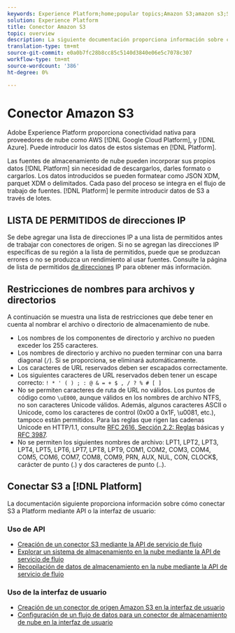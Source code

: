 ```yaml
---
keywords: Experience Platform;home;popular topics;Amazon S3;amazon s3;S3;s3
solution: Experience Platform
title: Conector Amazon S3
topic: overview
description: La siguiente documentación proporciona información sobre cómo conectar S3 a Platform mediante API o la interfaz de usuario.
translation-type: tm+mt
source-git-commit: e0a0b7fc28b8cc85c5140d3840e06e5c7078c307
workflow-type: tm+mt
source-wordcount: '386'
ht-degree: 0%

---
```



# Conector Amazon S3

Adobe Experience Platform proporciona conectividad nativa para proveedores de nube como AWS [!DNL Google Cloud Platform], y [!DNL Azure]. Puede introducir los datos de estos sistemas en [!DNL Platform].

Las fuentes de almacenamiento de nube pueden incorporar sus propios datos [!DNL Platform] sin necesidad de descargarlos, darles formato o cargarlos. Los datos introducidos se pueden formatear como JSON XDM, parquet XDM o delimitados. Cada paso del proceso se integra en el flujo de trabajo de fuentes. [!DNL Platform] le permite introducir datos de S3 a través de lotes.

## LISTA DE PERMITIDOS de direcciones IP

Se debe agregar una lista de direcciones IP a una lista de permitidos antes de trabajar con conectores de origen. Si no se agregan las direcciones IP específicas de su región a la lista de permitidos, puede que se produzcan errores o no se produzca un rendimiento al usar fuentes. Consulte la página de lista de permitidos [de direcciones](../../ip-address-allow-list.md) IP para obtener más información.

## Restricciones de nombres para archivos y directorios

A continuación se muestra una lista de restricciones que debe tener en cuenta al nombrar el archivo o directorio de almacenamiento de nube.

- Los nombres de los componentes de directorio y archivo no pueden exceder los 255 caracteres.
- Los nombres de directorio y archivo no pueden terminar con una barra diagonal (`/`). Si se proporciona, se eliminará automáticamente.
- Los caracteres de URL reservados deben ser escapados correctamente.
- Los siguientes caracteres de URL reservados deben tener un escape correcto: `! * ' ( ) ; : @ & = + $ , / ? % # [ ]`
- No se permiten caracteres de ruta de URL no válidos. Los puntos de código como `\uE000`, aunque válidos en los nombres de archivo NTFS, no son caracteres Unicode válidos. Además, algunos caracteres ASCII o Unicode, como los caracteres de control (0x00 a 0x1F, \u0081, etc.), tampoco están permitidos. Para las reglas que rigen las cadenas Unicode en HTTP/1.1, consulte [RFC 2616, Sección 2.2: Reglas](https://www.ietf.org/rfc/rfc2616.txt) básicas y [RFC 3987](https://www.ietf.org/rfc/rfc3987.txt).
- No se permiten los siguientes nombres de archivo: LPT1, LPT2, LPT3, LPT4, LPT5, LPT6, LPT7, LPT8, LPT9, COM1, COM2, COM3, COM4, COM5, COM6, COM7, COM8, COM9, PRN, AUX, NUL, CON, CLOCK$, carácter de punto (.) y dos caracteres de punto (..).

## Conectar S3 a [!DNL Platform]

La documentación siguiente proporciona información sobre cómo conectar S3 a Platform mediante API o la interfaz de usuario:

### Uso de API

- [Creación de un conector S3 mediante la API de servicio de flujo](../../tutorials/api/create/cloud-storage/s3.md)
- [Explorar un sistema de almacenamiento en la nube mediante la API de servicio de flujo](../../tutorials/api/explore/cloud-storage.md)
- [Recopilación de datos de almacenamiento en la nube mediante la API de servicio de flujo](../../tutorials/api/collect/cloud-storage.md)

### Uso de la interfaz de usuario

- [Creación de un conector de origen Amazon S3 en la interfaz de usuario](../../tutorials/ui/create/cloud-storage/s3.md)
- [Configuración de un flujo de datos para un conector de almacenamiento de nube en la interfaz de usuario](../../tutorials/ui/dataflow/batch/cloud-storage.md)